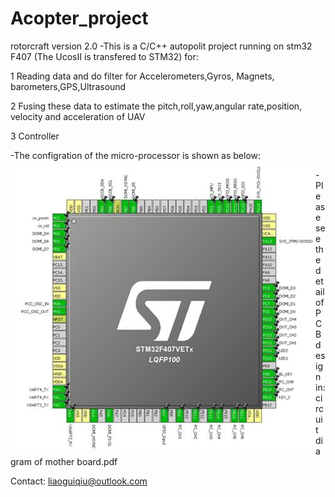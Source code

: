 # Acopter_project

rotorcraft version 2.0
-This is a C/C++ autopolit project running on stm32 F407 (The UcosII is transfered to STM32) for:

1 Reading data and do filter for Accelerometers,Gyros, Magnets, barometers,GPS,Ultrasound

2 Fusing these data to estimate the pitch,roll,yaw,angular rate,position, velocity and acceleration of UAV

3 Controller

-The configration of the micro-processor is shown as below:
<img align="left" src= "https://github.com/liaoguiqiu/Acopter_project/blob/master/config%20of%20stm32.jpg"><br/>


-Please see the detail of PCB design in:
circuit diagram of mother board.pdf

Contact: liaoguiqiu@outlook.com
